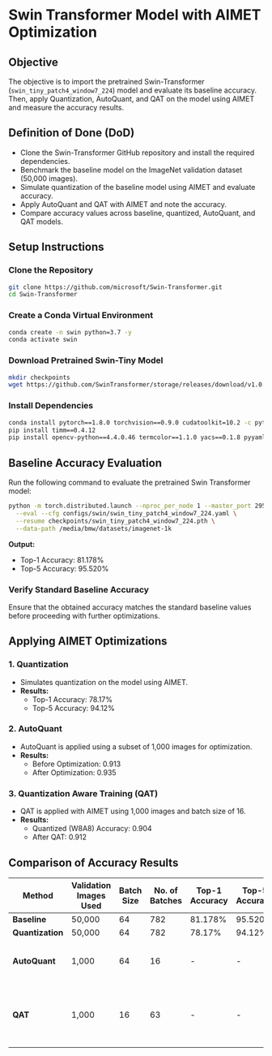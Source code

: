 # Swin Transformer Model with AIMET Optimization

## Objective

The objective is to import the pretrained Swin-Transformer (`swin_tiny_patch4_window7_224`) model and evaluate its baseline accuracy. Then, apply Quantization, AutoQuant, and QAT on the model using AIMET and measure the accuracy results.

## Definition of Done (DoD)

- Clone the Swin-Transformer GitHub repository and install the required dependencies.
- Benchmark the baseline model on the ImageNet validation dataset (50,000 images).
- Simulate quantization of the baseline model using AIMET and evaluate accuracy.
- Apply AutoQuant and QAT with AIMET and note the accuracy.
- Compare accuracy values across baseline, quantized, AutoQuant, and QAT models.

## Setup Instructions

### Clone the Repository

```sh
git clone https://github.com/microsoft/Swin-Transformer.git
cd Swin-Transformer
```

### Create a Conda Virtual Environment

```sh
conda create -n swin python=3.7 -y
conda activate swin
```

### Download Pretrained Swin-Tiny Model

```sh
mkdir checkpoints
wget https://github.com/SwinTransformer/storage/releases/download/v1.0.0/swin_tiny_patch4_window7_224.pth -P checkpoints
```

### Install Dependencies

```sh
conda install pytorch==1.8.0 torchvision==0.9.0 cudatoolkit=10.2 -c pytorch
pip install timm==0.4.12
pip install opencv-python==4.4.0.46 termcolor==1.1.0 yacs==0.1.8 pyyaml scipy
```

## Baseline Accuracy Evaluation

Run the following command to evaluate the pretrained Swin Transformer model:

```sh
python -m torch.distributed.launch --nproc_per_node 1 --master_port 29503 main.py \
  --eval --cfg configs/swin/swin_tiny_patch4_window7_224.yaml \
  --resume checkpoints/swin_tiny_patch4_window7_224.pth \
  --data-path /media/bmw/datasets/imagenet-1k
```

**Output:**

- Top-1 Accuracy: 81.178%
- Top-5 Accuracy: 95.520%

### Verify Standard Baseline Accuracy

Ensure that the obtained accuracy matches the standard baseline values before proceeding with further optimizations.

## Applying AIMET Optimizations

### 1. Quantization

- Simulates quantization on the model using AIMET.
- **Results:**
  - Top-1 Accuracy: 78.17%
  - Top-5 Accuracy: 94.12%

### 2. AutoQuant

- AutoQuant is applied using a subset of 1,000 images for optimization.
- **Results:**
  - Before Optimization: 0.913
  - After Optimization: 0.935

### 3. Quantization Aware Training (QAT)

- QAT is applied with AIMET using 1,000 images and batch size of 16.
- **Results:**
  - Quantized (W8A8) Accuracy: 0.904
  - After QAT: 0.912

## Comparison of Accuracy Results

| Method           | Validation Images Used | Batch Size | No. of Batches | Top-1 Accuracy | Top-5 Accuracy | Other Accuracy Metrics                    |
| ---------------- | ---------------------- | ---------- | -------------- | -------------- | -------------- | ----------------------------------------- |
| **Baseline**     | 50,000                 | 64         | 782            | 81.178%        | 95.520%        | -                                         |
| **Quantization** | 50,000                 | 64         | 782            | 78.17%         | 94.12%         | -                                         |
| **AutoQuant**    | 1,000                  | 64         | 16             | -              | -              | Before: 0.913, After: 0.935               |
| **QAT**          | 1,000                  | 16         | 63             | -              | -              | Quantized (W8A8): 0.904, After QAT: 0.912 |


